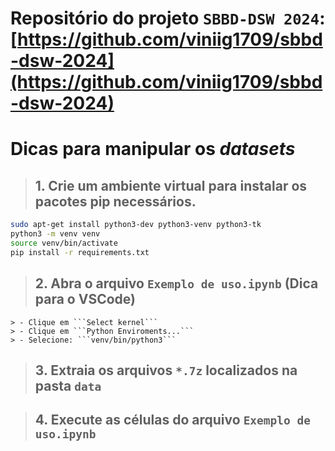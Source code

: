 # Repositório do projeto ```SBBD-DSW 2024```: [https://github.com/viniig1709/sbbd-dsw-2024](https://github.com/viniig1709/sbbd-dsw-2024)

# Dicas para manipular os _datasets_

> ## 1. Crie um ambiente virtual para instalar os pacotes pip necessários.

```sh
sudo apt-get install python3-dev python3-venv python3-tk
python3 -m venv venv
source venv/bin/activate
pip install -r requirements.txt
```

> ## 2. Abra o arquivo ```Exemplo de uso.ipynb``` (Dica para o VSCode)
    > - Clique em ```Select kernel```
    > - Clique em ```Python Enviroments...```
    > - Selecione: ```venv/bin/python3```

> ## 3. Extraia os arquivos ```*.7z``` localizados na pasta ```data```

> ## 4. Execute as células do arquivo ```Exemplo de uso.ipynb```